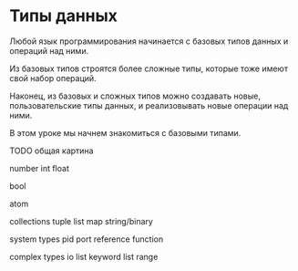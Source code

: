 # Типы данных

Любой язык программирования начинается с базовых типов данных и операций над ними.

Из базовых типов строятся более сложные типы, которые тоже имеют свой набор операций.

Наконец, из базовых и сложных типов можно создавать новые, пользовательские типы данных, и реализовывать новые операции над ними.

В этом уроке мы начнем знакомиться с базовыми типами.

TODO общая картина

number
  int
  float

bool

atom

collections
  tuple
  list
  map
  string/binary

system types
  pid
  port
  reference
  function
  
complex types
  io list
  keyword list
  range
  
